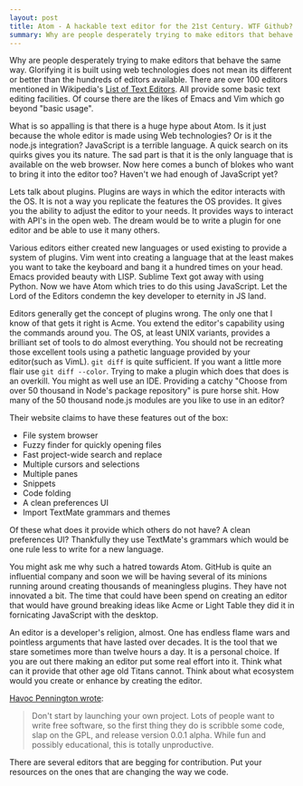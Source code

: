 ```yaml
---
layout: post
title: Atom - A hackable text editor for the 21st Century. WTF Github?
summary: Why are people desperately trying to make editors that behave the same way. Glorifying it is built using web technologies does not mean its different or better than the hundreds of editor available.
---
```


Why are people desperately trying to make editors that behave the same way. Glorifying it is built using web technologies does not mean its different or better than the hundreds of editors available. There are over 100 editors mentioned in Wikipedia's [List of Text Editors](http://en.wikipedia.org/wiki/List_of_text_editors). All provide some basic text editing facilities. Of course there are the likes of Emacs and Vim which go beyond "basic usage". 

What is so appalling is that there is a huge hype about Atom. Is it just because the whole editor is made using Web technologies? Or is it the node.js integration? JavaScript is a terrible language. A quick search on its quirks gives you its nature. The sad part is that it is the only language that is available on the web browser. Now here comes a bunch of blokes who want to bring it into the editor too? Haven't we had enough of JavaScript yet?

Lets talk about plugins. Plugins are ways in which the editor interacts with the OS. It is not a way you replicate the features the OS provides. It gives you the ability to adjust the editor to your needs. It provides ways to interact with API's in the open web. The dream would be to write a plugin for one editor and be able to use it many others.

Various editors either created new languages or used existing to provide a system of plugins. Vim went into creating a language that at the least makes you want to take the keyboard and bang it a hundred times on your head. Emacs provided beauty with LISP. Sublime Text got away with using Python. Now we have Atom which tries to do this using JavaScript. Let the Lord of the Editors condemn the key developer to eternity in JS land. 

Editors generally get the concept of plugins wrong. The only one that I know of that gets it right is Acme. You extend the editor's capability using the commands around you. The OS, at least UNIX variants, provides a brilliant set of tools to do almost everything. You should not be recreating those excellent tools using a pathetic language provided by your editor(such as VimL). `git diff` is quite sufficient. If you want a little more flair use `git diff --color`. Trying to make a plugin which does that does is an overkill. You might as well use an IDE. Providing a catchy "Choose from over 50 thousand in Node's package repository" is pure horse shit. How many of the 50 thousand node.js modules are you like to use in an editor?

Their website claims to have these features out of the box: 

- File system browser
- Fuzzy finder for quickly opening files
- Fast project-wide search and replace
- Multiple cursors and selections
- Multiple panes
- Snippets
- Code folding
- A clean preferences UI
- Import TextMate grammars and themes

Of these what does it provide which others do not have? A clean preferences UI? Thankfully they use TextMate's grammars which would be one rule less to write for a new language.

You might ask me why such a hatred towards Atom. GitHub is quite an influential company and soon we will be having several of its minions running around creating thousands of meaningless plugins. They have not innovated a bit. The time that could have been spend on creating an editor that would have ground breaking ideas like Acme or Light Table they did it in fornicating JavaScript with the desktop.

An editor is a developer's religion, almost. One has endless flame wars and pointless arguments that have lasted over decades. It is the tool that we stare sometimes more than twelve hours a day. It is a personal choice. If you are out there making an editor put some real effort into it. Think what can it provide that other age old Titans cannot. Think about what ecosystem would you create or enhance by creating the editor.


[Havoc Pennington wrote](http://www106.pair.com/rhp/hacking.html):

> Don't start by launching your own project. Lots of people want to write free software, so the first thing they do is scribble some code, slap on the GPL, and release version 0.0.1 alpha. While fun and possibly educational, this is totally unproductive.

There are several editors that are begging for contribution. Put your resources on the ones that are changing the way we code.
